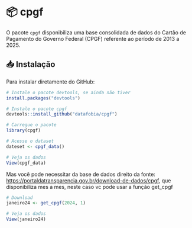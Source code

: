# 📦 cpgf

O pacote `cpgf` disponibiliza uma base consolidada de dados do Cartão de Pagamento do Governo Federal (CPGF) referente ao período de 2013 a 2025.

## 📥 Instalação

Para instalar diretamente do GitHub:

```r
# Instale o pacote devtools, se ainda não tiver
install.packages("devtools")

# Instale o pacote cpgf
devtools::install_github("datafobia/cpgf")

# Carregue o pacote
library(cpgf)

# Acesse o dataset
dateset <- cpgf_data()

# Veja os dados
View(cpgf_data)
```

Mas você pode necessitar da base de dados direito da fonte: https://portaldatransparencia.gov.br/download-de-dados/cpgf,
que disponibiliza mes a mes, neste caso vc pode usar a função get_cpgf

```r
# Download
janeiro24 <- get_cpgf(2024, 1)

# Veja os dados
View(janeiro24)
```
